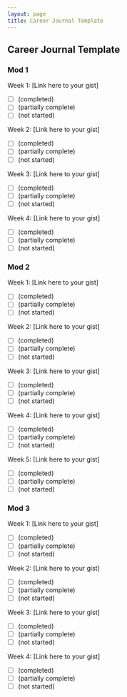 ```yaml
---
layout: page
title: Career Journal Template
---
```


## Career Journal Template

### Mod 1

Week 1: [Link here to your gist]
- [ ] (completed)
- [ ] (partially complete)
- [ ] (not started)

Week 2: [Link here to your gist]
- [ ] (completed)
- [ ] (partially complete)
- [ ] (not started)

Week 3: [Link here to your gist]
- [ ] (completed)
- [ ] (partially complete)
- [ ] (not started)

Week 4: [Link here to your gist]
- [ ] (completed)
- [ ] (partially complete)
- [ ] (not started)

### Mod 2

Week 1: [Link here to your gist]
- [ ] (completed)
- [ ] (partially complete)
- [ ] (not started)

Week 2: [Link here to your gist]
- [ ] (completed)
- [ ] (partially complete)
- [ ] (not started)

Week 3: [Link here to your gist]
- [ ] (completed)
- [ ] (partially complete)
- [ ] (not started)

Week 4: [Link here to your gist]
- [ ] (completed)
- [ ] (partially complete)
- [ ] (not started)

Week 5: [Link here to your gist]
- [ ] (completed)
- [ ] (partially complete)
- [ ] (not started)

### Mod 3

Week 1: [Link here to your gist]
- [ ] (completed)
- [ ] (partially complete)
- [ ] (not started)

Week 2: [Link here to your gist]
- [ ] (completed)
- [ ] (partially complete)
- [ ] (not started)

Week 3: [Link here to your gist]
- [ ] (completed)
- [ ] (partially complete)
- [ ] (not started)

Week 4: [Link here to your gist]
- [ ] (completed)
- [ ] (partially complete)
- [ ] (not started)
